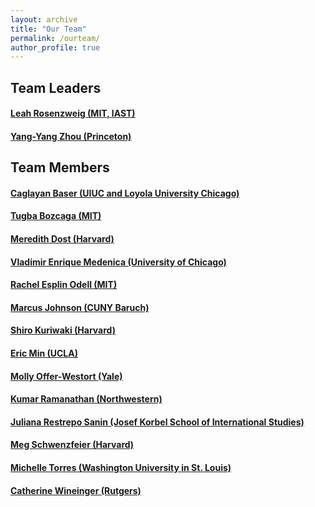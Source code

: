 ```yaml
---
layout: archive
title: "Our Team"
permalink: /ourteam/
author_profile: true
---
```


## Team Leaders
#### [Leah Rosenzweig (MIT, IAST)](https://www.leahrrosenzweig.com)
#### [Yang-Yang Zhou (Princeton)](https://www.yangyangzhou.com)

## Team Members
#### [Caglayan Baser (UIUC and Loyola University Chicago)](https://www.caglayanbaser.com)
#### [Tugba Bozcaga (MIT)](https://www.tugbabozcaga.com)
#### [Meredith Dost (Harvard)](mailto:mgdost@g.harvard.edu)
#### [Vladimir Enrique Medenica (University of Chicago)](https://www.vladmedenica.com/)
#### [Rachel Esplin Odell (MIT)](https://polisci.mit.edu/people/rachel-esplin-odell)
#### [Marcus Johnson (CUNY Baruch)](http://www.baruch.cuny.edu/wsas/academics/political_science/Marcus_Johnson.htm)
#### [Shiro Kuriwaki (Harvard)](http://www.shirokuriwaki.com)
#### [Eric Min (UCLA)](https://www.ericmin.com/)
#### [Molly Offer-Westort (Yale)](https://mollyow.github.io)
#### [Kumar Ramanathan (Northwestern)](https://www.kumarramanathan.com)
#### [Juliana Restrepo Sanin (Josef Korbel School of International Studies)](https://www.jrestreposanin.com)
#### [Meg Schwenzfeier (Harvard)](http://schwenzfeier.github.io)
#### [Michelle Torres (Washington University in St. Louis)](http://smtorres.org/)
#### [Catherine Wineinger (Rutgers)](https://www.catherinewineinger.com)
